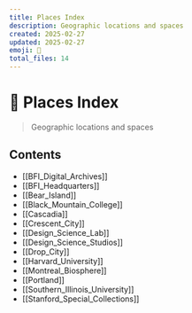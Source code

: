 ```yaml
---
title: Places Index
description: Geographic locations and spaces
created: 2025-02-27
updated: 2025-02-27
emoji: 📍
total_files: 14
---
```


# 📍 Places Index

> Geographic locations and spaces

## Contents

- [[BFI_Digital_Archives]]
- [[BFI_Headquarters]]
- [[Bear_Island]]
- [[Black_Mountain_College]]
- [[Cascadia]]
- [[Crescent_City]]
- [[Design_Science_Lab]]
- [[Design_Science_Studios]]
- [[Drop_City]]
- [[Harvard_University]]
- [[Montreal_Biosphere]]
- [[Portland]]
- [[Southern_Illinois_University]]
- [[Stanford_Special_Collections]]